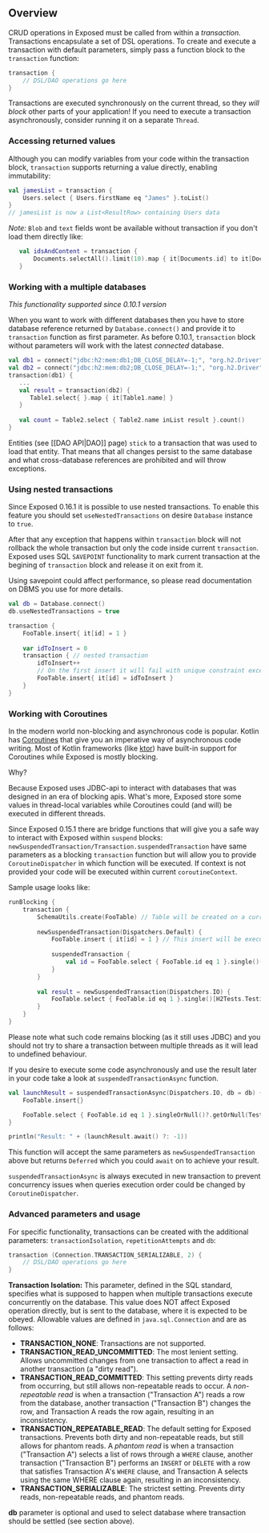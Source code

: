 ## Overview

CRUD operations in Exposed must be called from within a _transaction._ Transactions encapsulate a set of DSL operations. To create and execute a transaction with default parameters, simply pass a function block to the `transaction` function:
```kotlin
transaction {
    // DSL/DAO operations go here
}
```
Transactions are executed synchronously on the current thread, so they _will block_ other parts of your application! If you need to execute a transaction asynchronously, consider running it on a separate `Thread`.

### Accessing returned values

Although you can modify variables from your code within the transaction block, `transaction` supports returning a value directly, enabling immutability:

```kotlin
val jamesList = transaction {
    Users.select { Users.firstName eq "James" }.toList()
}
// jamesList is now a List<ResultRow> containing Users data
```
*Note:* `Blob` and `text` fields wont be available without transaction if you don't load them directly like:
```kotlin
   val idsAndContent = transaction {
       Documents.selectAll().limit(10).map { it[Documents.id] to it[Documents.content] }
   }
```

### Working with a multiple databases
_This functionality supported since 0.10.1 version_

When you want to work with different databases then you have to store database reference returned by `Database.connect()` and provide it to `transaction` function as first parameter. As before 0.10.1, `transaction` block without parameters will work with the latest _connected_ database.
```kotlin
val db1 = connect("jdbc:h2:mem:db1;DB_CLOSE_DELAY=-1;", "org.h2.Driver", "root", "")
val db2 = connect("jdbc:h2:mem:db2;DB_CLOSE_DELAY=-1;", "org.h2.Driver", "root", "")
transaction(db1) {
   ...
   val result = transaction(db2) {
      Table1.select{ }.map { it[Table1.name] }
   }
   
   val count = Table2.select { Table2.name inList result }.count()
}
```

Entities (see [[DAO API|DAO]] page) `stick` to a transaction that was used to load that entity. That means that all changes persist to the same database and what cross-database references are prohibited and will throw exceptions.

### Using nested transactions
Since Exposed 0.16.1 it is possible to use nested transactions. To enable this feature you should set `useNestedTransactions` on desire `Database` instance to `true`.

After that any exception that happens within `transaction` block will not rollback the whole transaction but only the code inside current `transaction`. 
Exposed uses SQL `SAVEPOINT` functionality to mark current transaction at the begining of `transaction` block and release it on exit from it. 

Using savepoint could affect performance, so please read documentation on DBMS you use for more details.

```kotlin
val db = Database.connect()
db.useNestedTransactions = true

transaction {
    FooTable.insert{ it[id] = 1 }
    
    var idToInsert = 0
    transaction { // nested transaction
        idToInsert++
        // On the first insert it will fail with unique constraint exception and will rollback to the `nested transaction` and then insert a new record with id = 2
        FooTable.insert{ it[id] = idToInsert } 
    }
}
```

### Working with Coroutines
In the modern world non-blocking and asynchronous code is popular. Kotlin has [Coroutines](https://kotlinlang.org/docs/reference/coroutines-overview.html) that give you an imperative way of asynchronous code writing. Most of Kotlin frameworks (like [ktor](https://ktor.io)) have built-in support for Coroutines while Exposed is mostly blocking. 

Why? 

Because Exposed uses JDBC-api to interact with databases that was designed in an era of blocking apis. What's more, Exposed store some values in thread-local variables while Coroutines could (and will) be executed in different threads. 

Since Exposed 0.15.1 there are bridge functions that will give you a safe way to interact with Exposed within `suspend` blocks: `newSuspendedTransaction/Transaction.suspendedTransaction` have same parameters as a blocking `transaction` function but will allow you to provide `CoroutineDispatcher` in which function will be executed. If context is not provided your code will be executed within current `coroutineContext`.

Sample usage looks like:
```kotlin
runBlocking {
    transaction {    
        SchemaUtils.create(FooTable) // Table will be created on a current thread
    
        newSuspendedTransaction(Dispatchers.Default) {
            FooTable.insert { it[id] = 1 } // This insert will be executed in one of Default dispatcher threads
    
            suspendedTransaction {
                val id = FooTable.select { FooTable.id eq 1 }.single()()[FooTable.id] // This select also will be executed on some thread from Default dispatcher using the same transaction
            }
        }
    
        val result = newSuspendedTransaction(Dispatchers.IO) {
            FooTable.select { FooTable.id eq 1 }.single()[H2Tests.Testing.id] // This select will be executed on some thread from IO dispatcher using the same transaction
        }
    }
}

```  

Please note what such code remains blocking (as it still uses JDBC) and you should not try to share a transaction between multiple threads as it will lead to undefined behaviour.

If you desire to execute some code asynchronously and use the result later in your code take a look at `suspendedTransactionAsync` function.

```kotlin
val launchResult = suspendedTransactionAsync(Dispatchers.IO, db = db) {
    FooTable.insert{}

    FooTable.select { FooTable.id eq 1 }.singleOrNull()?.getOrNull(Testing.id)
}

println("Result: " + (launchResult.await() ?: -1))

```

This function will accept the same parameters as `newSuspendedTransaction` above but returns `Deferred` which you could `await` on to achieve your result. 

`suspendedTransactionAsync` is always executed in new transaction to prevent concurrency issues when queries execution order could be changed by `CoroutineDispatcher`. 

### Advanced parameters and usage

For specific functionality, transactions can be created with the additional parameters: `transactionIsolation`, `repetitionAttempts` and `db`:

```kotlin
transaction (Connection.TRANSACTION_SERIALIZABLE, 2) {
    // DSL/DAO operations go here
}
```
**Transaction Isolation:** This parameter, defined in the SQL standard, specifies what is supposed to happen when multiple transactions execute concurrently on the database. This value does NOT affect Exposed operation directly, but is sent to the database, where it is expected to be obeyed. Allowable values are defined in `java.sql.Connection` and are as follows:
* **TRANSACTION_NONE**: Transactions are not supported.
* **TRANSACTION_READ_UNCOMMITTED**: The most lenient setting. Allows uncommitted changes from one transaction to affect a read in another transaction (a "dirty read").
* **TRANSACTION_READ_COMMITTED**: This setting prevents dirty reads from occurring, but still allows non-repeatable reads to occur. A _non-repeatable read_ is when a transaction ("Transaction A") reads a row from the database, another transaction ("Transaction B") changes the row, and Transaction A reads the row again, resulting in an inconsistency.
* **TRANSACTION_REPEATABLE_READ**: The default setting for Exposed transactions. Prevents both dirty and non-repeatable reads, but still allows for phantom reads. A _phantom read_ is when a transaction ("Transaction A") selects a list of rows through a `WHERE` clause, another transaction ("Transaction B") performs an `INSERT` or `DELETE` with a row that satisfies Transaction A's `WHERE` clause, and Transaction A selects using the same WHERE clause again, resulting in an inconsistency.
* **TRANSACTION_SERIALIZABLE**: The strictest setting. Prevents dirty reads, non-repeatable reads, and phantom reads.

**db** parameter is optional and used to select database where transaction should be settled (see section above).